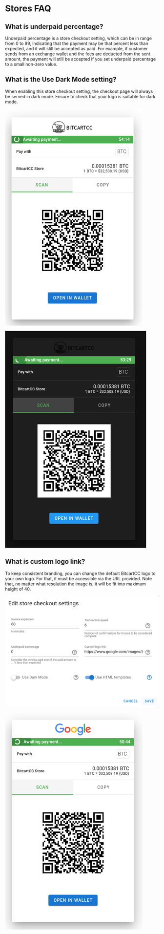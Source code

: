 # Stores FAQ

## What is underpaid percentage?

Underpaid percentage is a store checkout setting, which can be in range from 0 to 99, indicating that the payment may be that percent less than expected, and it will still be accepted as paid. For example, if customer sends from an exchange wallet and the fees are deducted from the sent amount, the payment will still be accepted if you set underpaid percentage to a small non-zero value.

## What is the Use Dark Mode setting?

When enabling this store checkout setting, the checkout page will always be served in dark mode. Ensure to check that your logo is suitable for dark mode. 

![Light \(default\) version of checkout](../../.gitbook/assets/checkout_light.png)

![Dark version of the checkout](../../.gitbook/assets/checkout_dark.png)

## What is custom logo link?

To keep consistent branding, you can change the default BitcartCC logo to your own logo. For that, it must be accessible via the URL provided. Note that, no matter what resolution the image is, it will be fit into maximum height of 40.

![Custom logo link](../../.gitbook/assets/custom_logo.png)

![Maybe in the future \(:](../../.gitbook/assets/custom_logo_checkout.png)

